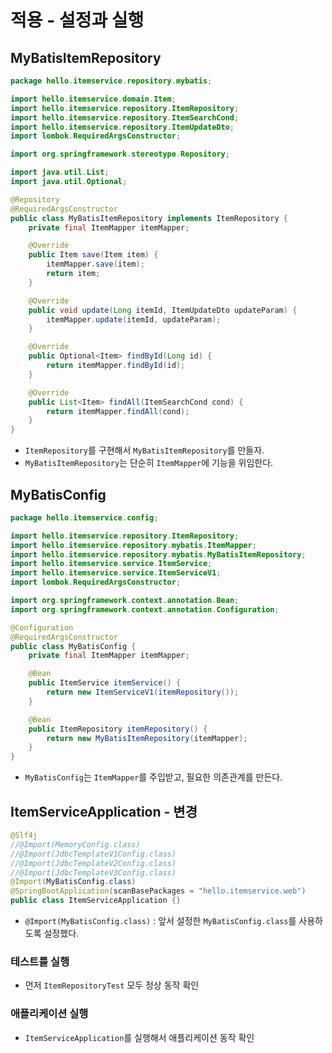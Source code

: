 # 적용 - 설정과 실행
## MyBatisItemRepository
```java
package hello.itemservice.repository.mybatis;

import hello.itemservice.domain.Item;
import hello.itemservice.repository.ItemRepository;
import hello.itemservice.repository.ItemSearchCond;
import hello.itemservice.repository.ItemUpdateDto;
import lombok.RequiredArgsConstructor;

import org.springframework.stereotype.Repository;

import java.util.List;
import java.util.Optional;

@Repository
@RequiredArgsConstructor
public class MyBatisItemRepository implements ItemRepository {
	private final ItemMapper itemMapper;

	@Override
	public Item save(Item item) {
		itemMapper.save(item);
		return item;
	}

	@Override
	public void update(Long itemId, ItemUpdateDto updateParam) {
		itemMapper.update(itemId, updateParam);
	}

	@Override
	public Optional<Item> findById(Long id) {
		return itemMapper.findById(id);
	}

	@Override
	public List<Item> findAll(ItemSearchCond cond) {
		return itemMapper.findAll(cond);
	}
}
```
- `ItemRepository`를 구현해서 `MyBatisItemRepository`를 만들자.
- `MyBatisItemRepository`는 단순히 `ItemMapper`에 기능을 위임한다.

## MyBatisConfig
```java
package hello.itemservice.config;

import hello.itemservice.repository.ItemRepository;
import hello.itemservice.repository.mybatis.ItemMapper;
import hello.itemservice.repository.mybatis.MyBatisItemRepository;
import hello.itemservice.service.ItemService;
import hello.itemservice.service.ItemServiceV1;
import lombok.RequiredArgsConstructor;

import org.springframework.context.annotation.Bean;
import org.springframework.context.annotation.Configuration;

@Configuration
@RequiredArgsConstructor
public class MyBatisConfig {
	private final ItemMapper itemMapper;

	@Bean
	public ItemService itemService() {
		return new ItemServiceV1(itemRepository());
	}

	@Bean
	public ItemRepository itemRepository() {
		return new MyBatisItemRepository(itemMapper);
	}
}
```
- `MyBatisConfig`는 `ItemMapper`를 주입받고, 필요한 의존관계를 만든다.
## ItemServiceApplication - 변경
```java
@Slf4j
//@Import(MemoryConfig.class)
//@Import(JdbcTemplateV1Config.class)
//@Import(JdbcTemplateV2Config.class)
//@Import(JdbcTemplateV3Config.class)
@Import(MyBatisConfig.class)
@SpringBootApplication(scanBasePackages = "hello.itemservice.web")
public class ItemServiceApplication {}
```
- `@Import(MyBatisConfig.class)` : 앞서 설정한 `MyBatisConfig.class`를 사용하도록 설정했다.

### 테스트를 실행
- 먼저 `ItemRepositoryTest` 모두 정상 동작 확인

### 애플리케이션 실행
- `ItemServiceApplication`를 실행해서 애플리케이션 동작 확인
